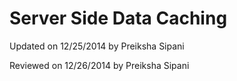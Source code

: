 ﻿Server Side Data Caching
=


<p class="updated">Updated on 12/25/2014 by Preiksha Sipani</p>
<p class="reviewed">Reviewed on 12/26/2014 by Preiksha Sipani</p>





                      
